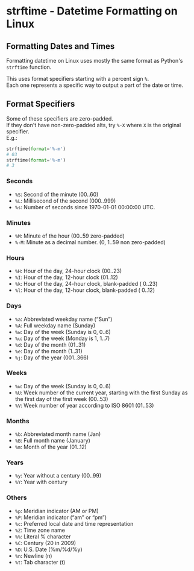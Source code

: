 # strftime - Datetime Formatting on Linux


## Formatting Dates and Times
Formatting datetime on Linux uses mostly the same format as 
Python's `strftime` function.  

This uses format specifiers starting with a percent sign `%`.  
Each one represents a specific way to output a part of the date
or time.  


## Format Specifiers
Some of these specifiers are zero-padded.  
If they don't have non-zero-padded alts, try `%-X` where `X` is the original
specifier.  
E.g.:
```python
strftime(format='%-m')
# 03
strftime(format='%-m')
# 3
```


### Seconds
* `%S`: Second of the minute (00..60)
* `%L`: Millisecond of the second (000..999)
* `%s`: Number of seconds since 1970-01-01 00:00:00 UTC.

### Minutes
* `%M`: Minute of the hour (00..59 zero-padded)
* `%-M`: Minute as a decimal number. (0, 1..59 non zero-padded)

### Hours
* `%H`: Hour of the day, 24-hour clock (00..23)
* `%I`: Hour of the day, 12-hour clock (01..12)
* `%k`: Hour of the day, 24-hour clock, blank-padded ( 0..23)
* `%l`: Hour of the day, 12-hour clock, blank-padded ( 0..12)

### Days
* `%a`: Abbreviated weekday name (“Sun”)
* `%A`: Full weekday name (Sunday)
* `%w`: Day of the week (Sunday is 0, 0..6)
* `%u`: Day of the week (Monday is 1, 1..7)
* `%d`: Day of the month (01..31)
* `%e`: Day of the month (1..31)
* `%j`: Day of the year (001..366)

### Weeks
* `%w`: Day of the week (Sunday is 0, 0..6)
* `%U`: Week number of the current year, starting with the first Sunday as the first day of the first week (00..53)
* `%V`: Week number of year according to ISO 8601 (01..53)

### Months
* `%b`: Abbreviated month name (Jan)
* `%B`: Full month name (January)
* `%m`: Month of the year (01..12)

### Years
* `%y`: Year without a century (00..99)
* `%Y`: Year with century

### Others
* `%p`: Meridian indicator (AM or PM)
* `%P`: Meridian indicator (“am” or “pm”)
* `%c`: Preferred local date and time representation
* `%Z`: Time zone name
* `%%`: Literal % character
* `%C`: Century (20 in 2009)
* `%D`: U.S. Date (%m/%d/%y)
* `%n`: Newline (n)
* `%t`: Tab character (t)

